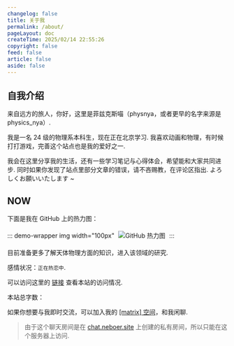 ```yaml
---
changelog: false
title: 关于我
permalink: /about/
pageLayout: doc
createTime: 2025/02/14 22:55:26
copyright: false
feed: false
article: false
aside: false
---
```


## 自我介绍

来自远方的旅人，你好，这里是菲兹克斯喵（physnya，或者更早的名字来源是 physics_nya）.

我是一名 24 级的物理系本科生，现在正在北京学习. 我喜欢动画和物理，有时候打打游戏，完善这个站点也是我的爱好之一.

我会在这里分享我的生活，还有一些学习笔记与心得体会，希望能和大家共同进步. 同时如果你发现了站点里部分文章的错误，请不吝赐教，在评论区指出. よろしくお願いいたします ~

## NOW

下面是我在 GitHub 上的热力图：

::: demo-wrapper img width="100px"
<img src="https://ghchart.rshah.org/409ba5/Physnya" alt="GitHub 热力图" style="border: 5px solid transparent;margin: auto">
:::

目前准备更多了解天体物理方面的知识，进入该领域的研究.

感情状况：``正在热恋中``.

可以访问这里的 [链接](https://bgm38.top/3dm8tb) 查看本站的访问情况.

本站总字数：<WordCount type="total"/>

如果你想要与我即时交流，可以加入我的 [[matrix] 空间](https://matrix.to/#/!lNBFcdQBGalGvldqia:chat.neboer.site?via=chat.neboer.site)，和我闲聊.

> 由于这个聊天房间是在 [chat.neboer.site](https://chat.neboer.site) 上创建的私有房间，所以只能在这个服务器上访问.